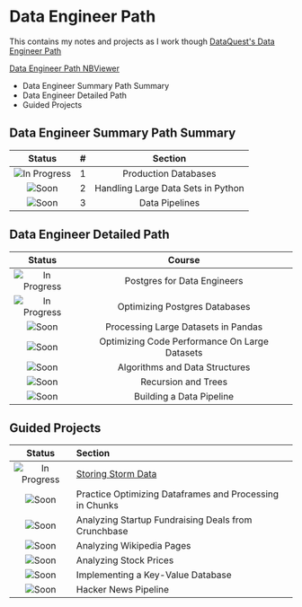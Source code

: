 # Data Engineer Path

This contains my notes and projects as I work though [DataQuest's Data Engineer Path](https://www.dataquest.io/path/data-engineer)

[Data Engineer Path NBViewer](http://nbviewer.jupyter.org/github/johannesgiorgis/dataquest/tree/master/data_engineer_path/)

- Data Engineer Summary Path Summary
- Data Engineer Detailed Path
- Guided Projects



## Data Engineer Summary Path Summary

|            Status           	|   #   |             Section					|
|:-----------------------------:|:-----:|:-------------------------------------:|
| ![In Progress][In Progress] 	|  1	| Production Databases                  |
| ![Soon][Soon]     			|  2  	| Handling Large Data Sets in Python	|
| ![Soon][Soon] 			   	|  3  	| Data Pipelines						|


## Data Engineer Detailed Path

|         Status              	|                  Course          					|
|:-----------------------------:|:-------------------------------------------------:|
| ![In Progress][In Progress]	| Postgres for Data Engineers 					  	|
| ![In Progress][In Progress]	| Optimizing Postgres Databases					  	|
| ![Soon][Soon]					| Processing Large Datasets in Pandas 				|
| ![Soon][Soon]					| Optimizing Code Performance On Large Datasets 	|
| ![Soon][Soon]					| Algorithms and Data Structures					|
| ![Soon][Soon]					| Recursion and Trees 								|
| ![Soon][Soon]					| Building a Data Pipeline 							|


## Guided Projects

|            Status           	|               Section                             		|
|:-----------------------------:|:----------------------------------------------------------|
| ![In Progress][In Progress]	| [Storing Storm Data]										|
| ![Soon][Soon]					| Practice Optimizing Dataframes and Processing in Chunks	|
| ![Soon][Soon]					| Analyzing Startup Fundraising Deals from Crunchbase		|
| ![Soon][Soon]					| Analyzing Wikipedia Pages									|
| ![Soon][Soon]					| Analyzing Stock Prices									|
| ![Soon][Soon]					| Implementing a Key-Value Database							|
| ![Soon][Soon]					| Hacker News Pipeline										|


[//]: # (Reference links to Guided Projects)

[Storing Storm Data]: projects/project01_storing_storm_data/project01_storing_storm_data.ipynb

[//]: # (Status images)

[done]: https://user-images.githubusercontent.com/29199184/32275438-8385f5c0-bf0b-11e7-9406-42265f71e2bd.png "Done"
[Completed]: https://user-images.githubusercontent.com/29199184/32275438-8385f5c0-bf0b-11e7-9406-42265f71e2bd.png "Completed"
[In Progress]: https://user-images.githubusercontent.com/29199184/34462881-7305ddac-ee4d-11e7-9b57-589424820da4.png "In Progress"
[Soon]: https://user-images.githubusercontent.com/29199184/34462916-d5c37bd4-ee4d-11e7-9f4a-d57f2243281b.png "Soon"

